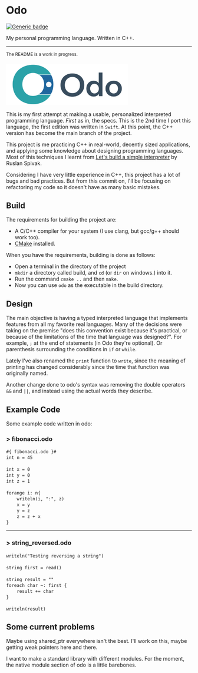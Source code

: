 # Odo
[![Generic badge](https://img.shields.io/badge/version-0.4_beta-blue.svg)](https://shields.io/)

My personal programming language. Written in C++.

---
<sup>The README is a work in progress.</sup>

<img src="./docs/assets/imgs/logo.png?raw=true" height="110" alt="logo"></img>

This is my first attempt at making a usable, personalized interpreted programming language.
*First* as in, the specs. This is the 2nd time I port this language, the first edition was written
in `Swift`. At this point, the C++ version has become the main branch of the project.

This project is me practicing C++ in real-world, decently sized applications, and applying some
knowledge about designing programming languages. Most of this techniques I learnt from
[Let's build a simple interpreter](https://ruslanspivak.com/lsbasi-part1/) by Ruslan Spivak.

Considering I have very little experience in C++, this project has a lot of bugs and bad practices.
But from this commit on, I'll be focusing on refactoring my code so it doesn't have as many basic mistakes.

## Build
The requirements for building the project are:
- A C/C++ compiler for your system (I use clang, but gcc/g++ should work too).
- [CMake](https://cmake.org/) installed.


When you have the requirements, building is done as follows:

- Open a terminal in the directory of the project
- `mkdir` a directory called build, and `cd` (or `dir` on windows.) into it.
- Run the command `cmake ..` and then `make`.
- Now you can use `odo` as the executable in the build directory.

## Design

The main objective is having a typed interpreted language that implements features from
all my favorite real languages. Many of the decisions were taking on the premise "does this convention exist
because it's practical, or because of the limitations of the time that language was designed?". For example,
`;` at the end of statements (in Odo they're optional). Or parenthesis surrounding the conditions in `if` or `while`.

Lately I've also renamed the `print` function to `write`, since the meaning of printing has changed considerably since
the time that function was originally named.

Another change done to odo's syntax was removing the double operators `&&` and `||`, and instead using the actual words
they describe.

## Example Code

Some example code written in odo:

### \> fibonacci.odo
```
#{ fibonacci.odo }#
int n = 45

int x = 0
int y = 0
int z = 1

forange i: n{
    writeln(i, ":", z)
    x = y
    y = z
    z = z + x
}
```

---
### \> string_reversed.odo
```
writeln("Testing reversing a string")

string first = read()

string result = ""
foreach char ~: first {
    result += char
}

writeln(result)
```

## Some current problems

Maybe using shared_ptr everywhere isn't the best. I'll work on this, 
maybe getting weak pointers here and there.

I want to make a standard library with different modules.
For the moment, the native module section of odo is a little barebones.